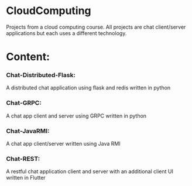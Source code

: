 # CloudComputing
Projects from a cloud computing course.
All projects are chat client/server applications but each uses a different technology.

# Content:
### Chat-Distributed-Flask:
A distributed chat application using flask and redis written in python
### Chat-GRPC:
A chat app client and server using GRPC written in python
### Chat-JavaRMI:
A chat app client/server written using Java RMI
### Chat-REST:
A restful chat application client and server with an additional client UI written in Flutter
